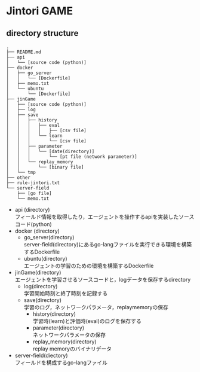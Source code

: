 # Jintori GAME

## directory structure
```
.
├── README.md
├── api
│   └── [source code (python)]
├── docker
│   ├── go_server
│   │   └── [Dockerfile]
│   ├── memo.txt
│   └── ubuntu
│       └── [Dockerfile]
├── jinGame
│   ├── [source code (python)]
│   ├── log
│   ├── save
│   │   ├── history
│   │   │   ├── eval
│   │   │   │   ├── [csv file]
│   │   │   └── learn
│   │   │       └── [csv file]
│   │   ├── parameter
│   │   │   └── [date(directory)]
│   │   │       └── [pt file (network parameter)]
│   │   └── replay_memory
│   │       └── [binary file]
│   └── tmp
├── other
├── rule-jintori.txt
└── server-field
    ├── [go file]
    └── memo.txt
```

* api (directory)  
フィールド情報を取得したり，エージェントを操作するapiを実装したソースコード(python)  
* docker (directory)  
    * go_server(directory)  
    server-field(directory)にあるgo-langファイルを実行できる環境を構築するDockerfile  
    * ubuntu(directory)  
    エージェントの学習のための環境を構築するDockerfile  
* jinGame(directory)  
エージェントを学習させるソースコードと，logデータを保存するdirectory  
    * log(directory)  
    学習開始時刻と終了時刻を記録する  
    * save(directory)  
    学習のログ，ネットワークパラメータ，replaymemoryの保存  
        * history(directory)  
        学習時(learn)と評価時(eval)のログを保存する  
        * parameter(directory)  
        ネットワークパラメータの保存  
        * replay_memory(directory)  
        replay memoryのバイナリデータ
* server-field(diectory)  
    フィールドを構成するgo-langファイル